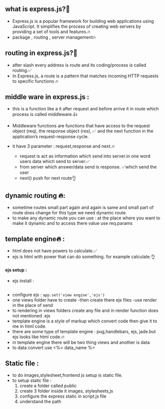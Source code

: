 
## what is express.js?🤔
   - Express.js is a popular framework for building web applications using JavaScript. It simplifies the process of creating web servers by providing a set of tools and features.🔥
   - package , routing , server management🔥

## routing in express.js?🤔
   - after slash every address is route and its coding/process is called routing.✅
   - In Express.js, a route is a pattern that matches incoming HTTP requests to specific functions 🔥

## middle ware in express.js :
   - this is a function like a it after request and before arrive it in route which process is called middleware.👍
   - Middleware functions are functions that have access to the request object (req), the response object (res), ✅
     and the next function in the application’s request-response cycle.
   - it have 3 parameter : request,response and next.🔥

      - request is act as information which send into server.in one word users data which send to server.✅
      - from server which answer/data send is response. ✅which send the user
      - next() push for next route👌

## dynamic routing 🔥: 
   - sometime routes small part again and again is same and small part of route does change for this type we need dynamic route.
   - to make any dynamic route you can use : at the place where you want to make it dynamic and to access there value use req.params

## template engine🔥 : 
   - html does   not have powers to calculate.✅
   - ejs is html with power that can do something. for example calculate.👌

#### ejs setup :
   - ejs install : 
      ```npm i ejs 
      ```
   - configure ejs :
      ```app.set('view engine','ejs')```
   - one views folder have to create
   -then create there ejs files
   -use render in the place of send
   - to rendering in views folders create any file and in render function does not mentioned .ejs
   - template engine is a style of markup which convert code then give it to me in html code.
   - there are some type of template engine : pug,handlebars, ejs, jade.but ejs looks like html code.🔥
   - in template engine there will be two thing views and another is data
   - to data convert use <%= data_name %>

## Static file : 
   - to do images,stylesheet,frontend js setup is static file.
   - to setup static file :
      1. create a folder called public 
      2. create 3 folder inside it images, stylesheets,js
      3. configure the express static in script.js file
      4. understand the path 

